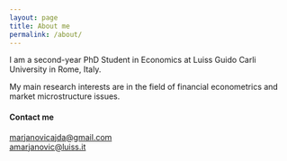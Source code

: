 ```yaml
---
layout: page
title: About me
permalink: /about/
---
```


I am a second-year PhD Student in Economics at Luiss Guido Carli University in Rome, Italy.

My main research interests are in the field of financial econometrics and market microstructure issues.

#### Contact me
[marjanovicajda@gmail.com](mailto:marjanovicajda@gmail.com)  
[amarjanovic@luiss.it](mailto:amarjanovic@luiss.it)
